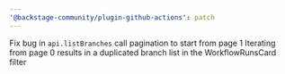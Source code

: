 ```yaml
---
'@backstage-community/plugin-github-actions': patch
---
```


Fix bug in `api.listBranches` call pagination to start from page 1
Iterating from page 0 results in a duplicated branch list in the
WorkflowRunsCard filter
